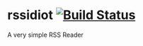 # rssidiot [![Build Status](https://travis-ci.org/matthhan/rssidiot.svg?branch=master)](https://travis-ci.org/matthhan/rssidiot)
A very simple RSS Reader
